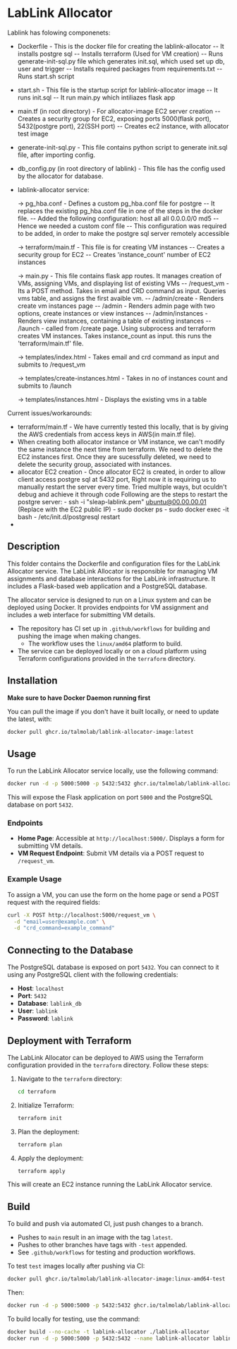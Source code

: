 # LabLink Allocator
Lablink has folowing componenets:
- Dockerfile - This is the docker file for creating the lablink-allocator 
            -- It installs postgre sql
            -- Installs terraform (Used for VM creation)
            -- Runs generate-init-sql.py file which generates init.sql, which used set up db, user and trigger
            -- Installs required packages from requirements.txt
            -- Runs start.sh script

- start.sh - This file is the startup script for lablink-allocator image
           -- It runs init.sql
           -- It run main.py which intiliazes flask app


- main.tf (in root directory) - For allocator-image EC2 server creation
         -- Creates a security group for EC2, exposing ports 5000(flask port), 5432(postgre port), 22(SSH port)
         -- Creates ec2 instance, with allocator test image 

- generate-init-sql.py  - This file contains python script to generate init.sql file, after importing config.

- db_config.py (in root directory of lablink) - This file has the config used by the allocator for database.

- lablink-allocator service:

  -> pg_hba.conf - Defines a custom pg_hba.conf file for postgre
                -- It replaces the existing pg_hba.conf file in one of the steps in the docker file.
                -- Added the following configuration: host    all             all             0.0.0.0/0            md5
                -- Hence we needed a custom conf file
                -- This configuration was required to be added, in order to make the postgre sql server remotely accessible

   -> terraform/main.tf - This file is for creating VM instances
         -- Creates a security group for EC2
         -- Creates 'instance_count' number of EC2 instances
        
   -> main.py - This file contains flask app routes. It manages creation of VMs, assigning VMs, and displaying list of existing VMs
        -- /request_vm - Its a POST method. Takes in email and CRD command as input. Queries vms table, and assigns the first avaible vm.
        -- /admin/create - Renders create vm instances page
        -- /admin - Renders admin page with two options, create instances or view instances
        -- /admin/instances - Renders view instances, containing a table of existing instances
        -- /launch - called from /create page. Using subprocess and terraform creates VM instances. Takes instance_count as input. this runs the 'terraform/main.tf' file.

   -> templates/index.html - Takes email and crd command as input and submits to /request_vm

   -> templates/create-instances.html - Takes in no of instances count and submits to /launch

   -> templates/instances.html - Displays the existing vms in a table 


Current issues/workarounds:
  - terraform/main.tf - We have currently tested this locally, that is by giving the AWS credentials from access keys in AWS(in main.tf file).
  - When creating both allocator instance or VM instance, we can't modify the same instance the next time from terraform. We need to delete the EC2 instances first. Once they are sucessfully deleted, we need to delete the security group, associated with instances.
  - allocator EC2 creation - Once allocator EC2 is created, in order to allow client access postgre sql at 5432 port, Right now it is requiring us to manually restart the server every time. Tried multiple ways, but oculdn't debug and achieve it through code
       Following are the steps to restart the postgre server:
         - ssh -i "sleap-lablink.pem" ubuntu@00.00.00.01 (Replace with the EC2 public IP)
         - sudo docker ps
         - sudo docker exec -it <docker name> bash
         - /etc/init.d/postgresql restart
  - 

## Description
This folder contains the Dockerfile and configuration files for the LabLink Allocator service. The LabLink Allocator is responsible for managing VM assignments and database interactions for the LabLink infrastructure. It includes a Flask-based web application and a PostgreSQL database.

The allocator service is designed to run on a Linux system and can be deployed using Docker. It provides endpoints for VM assignment and includes a web interface for submitting VM details.

- The repository has CI set up in `.github/workflows` for building and pushing the image when making changes.
  - The workflow uses the `linux/amd64` platform to build.
- The service can be deployed locally or on a cloud platform using Terraform configurations provided in the `terraform` directory.

## Installation

**Make sure to have Docker Daemon running first**

You can pull the image if you don't have it built locally, or need to update the latest, with:

```bash
docker pull ghcr.io/talmolab/lablink-allocator-image:latest
```

## Usage
To run the LabLink Allocator service locally, use the following command:

```bash
docker run -d -p 5000:5000 -p 5432:5432 ghcr.io/talmolab/lablink-allocator-image:latest
```

This will expose the Flask application on port `5000` and the PostgreSQL database on port `5432`.

### Endpoints
- **Home Page**: Accessible at `http://localhost:5000/`. Displays a form for submitting VM details.
- **VM Request Endpoint**: Submit VM details via a POST request to `/request_vm`.

### Example Usage
To assign a VM, you can use the form on the home page or send a POST request with the required fields:

```bash
curl -X POST http://localhost:5000/request_vm \
  -d "email=user@example.com" \
  -d "crd_command=example_command"
```

## Connecting to the Database
The PostgreSQL database is exposed on port `5432`. You can connect to it using any PostgreSQL client with the following credentials:

- **Host**: `localhost`
- **Port**: `5432`
- **Database**: `lablink_db`
- **User**: `lablink`
- **Password**: `lablink`

## Deployment with Terraform
The LabLink Allocator can be deployed to AWS using the Terraform configuration provided in the `terraform` directory. Follow these steps:

1. Navigate to the `terraform` directory:
   ```bash
   cd terraform
   ```

2. Initialize Terraform:
   ```bash
   terraform init
   ```

3. Plan the deployment:
   ```bash
   terraform plan
   ```

4. Apply the deployment:
   ```bash
   terraform apply
   ```

This will create an EC2 instance running the LabLink Allocator service.

## Build
To build and push via automated CI, just push changes to a branch.

- Pushes to `main` result in an image with the tag `latest`.
- Pushes to other branches have tags with `-test` appended.
- See `.github/workflows` for testing and production workflows.

To test `test` images locally after pushing via CI:

```bash
docker pull ghcr.io/talmolab/lablink-allocator-image:linux-amd64-test
```

Then:

```bash
docker run -d -p 5000:5000 -p 5432:5432 ghcr.io/talmolab/lablink-allocator-image:linux-amd64-test
```

To build locally for testing, use the command:

```bash
docker build --no-cache -t lablink-allocator ./lablink-allocator
docker run -d -p 5000:5000 -p 5432:5432 --name lablink-allocator lablink-allocator
```